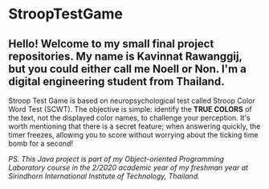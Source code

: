 # StroopTestGame

## Hello! Welcome to my small final project repositories. My name is Kavinnat Rawanggij, but you could either call me Noell or Non. I'm a digital engineering student from Thailand.

Stroop Test Game is based on neuropsychological test called Stroop Color Word Test (SCWT). The objective is simple: identify the **TRUE COLORS** of the text, not the displayed color names, to challenge your perception. It's worth mentioning that there is a secret feature; when answering quickly, the timer freezes, allowing you to score without worrying about the ticking time bomb for a second!

*PS. This Java project is part of my Object-oriented Programming Laboratory course in the 2/2020 academic year of my freshman year at Sirindhorn International Institute of Technology, Thailand.*
